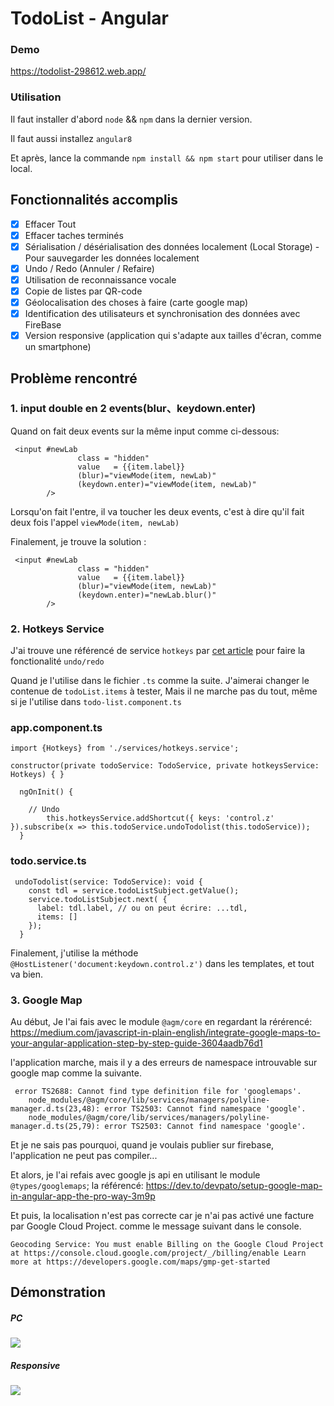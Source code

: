 # TodoList - Angular

### Demo
https://todolist-298612.web.app/

### Utilisation
Il faut installer d'abord `node` && `npm` dans la dernier version.

Il faut aussi installez `angular8`

Et après, lance la commande `npm install && npm start` pour utiliser dans le local.

## Fonctionnalités accomplis
* [x] Effacer Tout
* [x] Effacer taches terminés
* [x] Sérialisation / désérialisation des données localement (Local Storage) - Pour sauvegarder les données localement
* [x] Undo / Redo (Annuler / Refaire)
* [x] Utilisation de reconnaissance vocale
* [x] Copie de listes par QR-code
* [x] Géolocalisation des choses à faire (carte google map) 
* [x] Identification des utilisateurs et synchronisation des données avec FireBase
* [x] Version responsive (application qui s'adapte aux tailles d'écran, comme un smartphone)

## Problème rencontré

### 1. input double en 2 events(blur、keydown.enter)
Quand on fait deux events sur la même input comme ci-dessous:
```
 <input #newLab
               class = "hidden"
               value   = {{item.label}}
               (blur)="viewMode(item, newLab)"
               (keydown.enter)="viewMode(item, newLab)"
        />
```
Lorsqu'on fait l'entre, il va toucher les deux events, c'est à dire qu'il fait deux fois l'appel  `viewMode(item, newLab)`

Finalement, je trouve la solution :
```
 <input #newLab
               class = "hidden"
               value   = {{item.label}}
               (blur)="viewMode(item, newLab)"
               (keydown.enter)="newLab.blur()"
        />
```
        
### 2. Hotkeys Service 
J'ai trouve une référencé de service `hotkeys` par [cet article](https://netbasal.com/diy-keyboard-shortcuts-in-your-angular-application-4704734547a2) pour faire la fonctionalité `undo/redo`

Quand je l'utilise dans le fichier `.ts` comme la suite.
J'aimerai changer le contenue de `todoList.items` à tester, Mais il ne marche pas du tout, même si je l'utilise dans `todo-list.component.ts`

### app.component.ts
```
import {Hotkeys} from './services/hotkeys.service';

constructor(private todoService: TodoService, private hotkeysService: Hotkeys) { }

  ngOnInit() {

    // Undo
        this.hotkeysService.addShortcut({ keys: 'control.z' }).subscribe(x => this.todoService.undoTodolist(this.todoService));
  }
```
### todo.service.ts
```
 undoTodolist(service: TodoService): void {
    const tdl = service.todoListSubject.getValue();
    service.todoListSubject.next( {
      label: tdl.label, // ou on peut écrire: ...tdl,
      items: []
    });
  }
```
Finalement, j'utilise la méthode `@HostListener('document:keydown.control.z')` dans les templates, et tout va bien.     

### 3. Google Map
Au début, Je l'ai fais avec le module `@agm/core` en regardant la rérérencé: https://medium.com/javascript-in-plain-english/integrate-google-maps-to-your-angular-application-step-by-step-guide-3604aadb76d1

l'application marche, mais il y a des erreurs de namespace introuvable sur google map comme la suivante.

```
 error TS2688: Cannot find type definition file for 'googlemaps'.
    node_modules/@agm/core/lib/services/managers/polyline-manager.d.ts(23,48): error TS2503: Cannot find namespace 'google'.
    node_modules/@agm/core/lib/services/managers/polyline-manager.d.ts(25,79): error TS2503: Cannot find namespace 'google'.
```

Et je ne sais pas pourquoi, quand je voulais publier sur firebase, l'application ne peut pas compiler...

Et alors, je l'ai refais avec google js api en utilisant le module `@types/googlemaps`;
la référencé: https://dev.to/devpato/setup-google-map-in-angular-app-the-pro-way-3m9p

    
Et puis, la localisation n'est pas correcte car je n'ai pas activé une facture par Google Cloud Project. comme le message suivant dans le console.

```
Geocoding Service: You must enable Billing on the Google Cloud Project at https://console.cloud.google.com/project/_/billing/enable Learn more at https://developers.google.com/maps/gmp-get-started
```

## Démonstration

##### PC
![](https://i.imgur.com/4KDn1wD.jpg)

##### Responsive
![](https://i.imgur.com/HyqiTpv.jpg)

